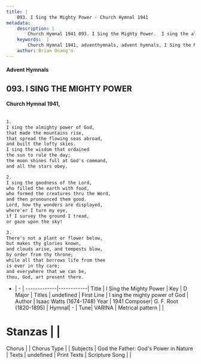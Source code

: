 ```yaml
---
title: |
    093. I Sing the Mighty Power - Church Hymnal 1941
metadata:
    description: |
        Church Hymnal 1941 093. I Sing the Mighty Power.  I sing the almighty power of God, that made the mountains rise, that spread the flowing seas abroad, and built the lofty skies. I sing the wisdom that ordained the sun to rule the day; the moon shines full at God's command, and all the stars obey.  
    keywords:  |
        Church Hymnal 1941, adventhymnals, advent hymnals, I Sing the Mighty Power, I sing the mighty power of God. 
    author: Brian Onang'o
---
```


#### Advent Hymnals
## 093. I SING THE MIGHTY POWER
####  Church Hymnal 1941,

```txt

1.
I sing the almighty power of God,
that made the mountains rise,
that spread the flowing seas abroad,
and built the lofty skies.
I sing the wisdom that ordained
the sun to rule the day;
the moon shines full at God's command,
and all the stars obey.

2.
I sing the goodness of the Lord,
who filled the earth with food,
who formed the creatures thru the Word,
and then pronounced them good.
Lord, how thy wonders are displayed,
where'er I turn my eye,
if I survey the ground I tread,
or gaze upon the sky!

3.
There's not a plant or flower below,
but makes thy glories known,
and clouds arise, and tempests blow,
by order from thy throne;
while all that borrows life from thee
is ever in thy care;
and everywhere that we can be,
thou, God, art present there.


```

- |   -  |
-------------|------------|
Title | I Sing the Mighty Power |
Key | D Major |
Titles | undefined |
First Line | I sing the mighty power of God |
Author | Isaac Watts (1674-1748)
Year | 1941
Composer| G. F. Root (1820-1895) |
Hymnal|  - |
Tune| VARINA |
Metrical pattern | |
# Stanzas |  |
Chorus |  |
Chorus Type |  |
Subjects | God the Father: God's Power in Nature |
Texts | undefined |
Print Texts | 
Scripture Song |  |
    
